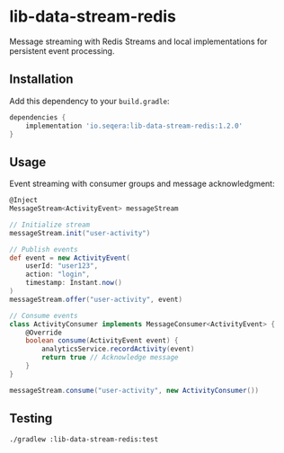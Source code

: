 # lib-data-stream-redis

Message streaming with Redis Streams and local implementations for persistent event processing.

## Installation

Add this dependency to your `build.gradle`:

```gradle
dependencies {
    implementation 'io.seqera:lib-data-stream-redis:1.2.0'
}
```

## Usage

Event streaming with consumer groups and message acknowledgment:

```groovy
@Inject
MessageStream<ActivityEvent> messageStream

// Initialize stream
messageStream.init("user-activity")

// Publish events
def event = new ActivityEvent(
    userId: "user123",
    action: "login",
    timestamp: Instant.now()
)
messageStream.offer("user-activity", event)

// Consume events
class ActivityConsumer implements MessageConsumer<ActivityEvent> {
    @Override
    boolean consume(ActivityEvent event) {
        analyticsService.recordActivity(event)
        return true // Acknowledge message
    }
}

messageStream.consume("user-activity", new ActivityConsumer())
```

## Testing

```bash
./gradlew :lib-data-stream-redis:test
```
